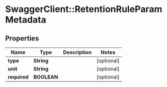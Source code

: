 # SwaggerClient::RetentionRuleParamMetadata

## Properties
Name | Type | Description | Notes
------------ | ------------- | ------------- | -------------
**type** | **String** |  | [optional] 
**unit** | **String** |  | [optional] 
**required** | **BOOLEAN** |  | [optional] 


